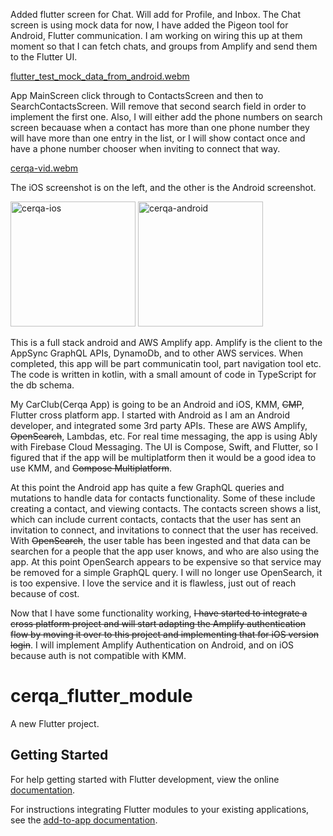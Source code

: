 Added flutter screen for Chat. Will add for Profile, and Inbox. The Chat screen is using mock data for now, I have added the Pigeon tool for Android, Flutter communication. I am working on wiring this up at them moment so that I can fetch chats, and groups from Amplify and send them to the Flutter UI.

[flutter_test_mock_data_from_android.webm](https://github.com/user-attachments/assets/7214794c-4c93-4f6b-8758-75eeec85a8c1)

App MainScreen click through to ContactsScreen and then to SearchContactsScreen. Will remove that second search field in order to implement the first one. Also, I will either add the phone numbers on search screen becauase when a contact has more than one phone number they will have more than one entry in the list, or I will show contact once and have a phone number chooser when inviting to connect that way.

[cerqa-vid.webm](https://github.com/user-attachments/assets/accba938-4d98-4507-a810-44cd0b920676)

The iOS screenshot is on the left, and the other is the Android screenshot.

<img width="200" alt="cerqa-ios" src="https://github.com/user-attachments/assets/34ddaa20-c2dc-447c-a287-e1cba69eecb1" />
<img width="200" alt="cerqa-android" src="https://github.com/user-attachments/assets/d1533587-07e7-47c0-8356-3f0f2ee30f00" />

This is a full stack android and AWS Amplify app. Amplify is the client to the AppSync GraphQL APIs, DynamoDb, and to other AWS services.  When completed, this app will be part communicatin tool, part navigation tool etc. The code is written in kotlin, with a small amount of code in TypeScript for the db schema.

My CarClub(Cerqa App) is going to be an Android and iOS, KMM, <s>CMP</s>, Flutter cross platform app. I started with Android as I am an Android developer, and integrated some 3rd party APIs. These are AWS Amplify, <s>OpenSearch</s>, Lambdas, etc. For real time messaging, the app is using Ably with Firebase Cloud Messaging. The UI is Compose, Swift, and Flutter, so I figured that if the app will be multiplatform then it would be a good idea to use KMM, and <s>Compose Multiplatform</s>.

At this point the Android app has quite a few GraphQL queries and mutations to handle data for contacts functionality. Some of these include creating a contact, and viewing contacts. The contacts screen shows a list, which can include current contacts, contacts that the user has sent an invitation to connect, and invitations to connect that the user has received. With <s>OpenSearch</s>, the user table has been ingested and that data can be searchen for a people that the app user knows, and who are also using the app. At this point OpenSearch appears to be expensive so that service may be removed for a simple GraphQL query. I will no longer use OpenSearch, it is too expensive. I love the service and it is flawless, just out of reach because of cost.

Now that I have some functionality working, <s>I have started to integrate a cross platform project and will start adapting the Amplify authentication flow by moving it over to this project and implementing that for iOS version login</s>. I will implement Amplify Authentication on Android, and on iOS because auth is not compatible with KMM.
# cerqa_flutter_module

A new Flutter project.

## Getting Started

For help getting started with Flutter development, view the online
[documentation](https://flutter.dev/).

For instructions integrating Flutter modules to your existing applications,
see the [add-to-app documentation](https://flutter.dev/to/add-to-app).
